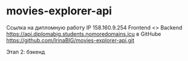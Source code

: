 # movies-explorer-api
Ссылка на дипломную работу
IP 158.160.9.254
Frontend <>
Backend <https://api.diplomabig.students.nomoredomains.icu>
в GitHube <https://github.com/IrinaBIG/movies-explorer-api.git>

Этап 2: бэкенд
